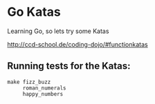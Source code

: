 Go Katas
========

Learning Go, so lets try some Katas

http://ccd-school.de/coding-dojo/#functionkatas


Running tests for the Katas:
----------------------------

    make fizz_buzz
         roman_numerals
         happy_numbers
